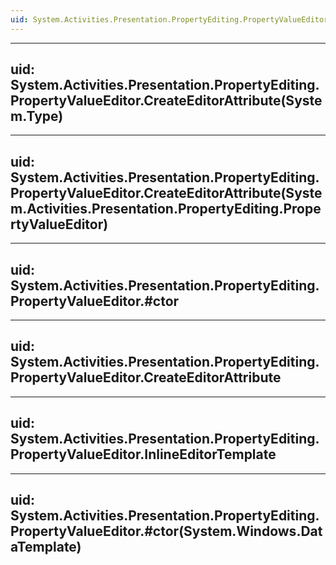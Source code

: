 ```yaml
---
uid: System.Activities.Presentation.PropertyEditing.PropertyValueEditor
---
```


---
uid: System.Activities.Presentation.PropertyEditing.PropertyValueEditor.CreateEditorAttribute(System.Type)
---

---
uid: System.Activities.Presentation.PropertyEditing.PropertyValueEditor.CreateEditorAttribute(System.Activities.Presentation.PropertyEditing.PropertyValueEditor)
---

---
uid: System.Activities.Presentation.PropertyEditing.PropertyValueEditor.#ctor
---

---
uid: System.Activities.Presentation.PropertyEditing.PropertyValueEditor.CreateEditorAttribute
---

---
uid: System.Activities.Presentation.PropertyEditing.PropertyValueEditor.InlineEditorTemplate
---

---
uid: System.Activities.Presentation.PropertyEditing.PropertyValueEditor.#ctor(System.Windows.DataTemplate)
---
